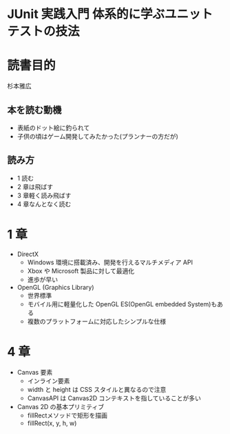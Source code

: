 # JUnit 実践入門 体系的に学ぶユニットテストの技法

# 読書目的

杉本雅広

## 本を読む動機

- 表紙のドット絵に釣られて
- 子供の頃はゲーム開発してみたかった(プランナーの方だが)

## 読み方

- 1 読む
- 2 章は飛ばす
- 3 章軽く読み飛ばす
- 4 章なんとなく読む

# 1 章

- DirectX
  - Windows 環境に搭載済み、開発を行えるマルチメディア API
  - Xbox や Microsoft 製品に対して最適化
  - 進歩が早い
- OpenGL (Graphics Library)
  - 世界標準
  - モバイル用に軽量化した OpenGL ES(OpenGL embedded System)もある
  - 複数のプラットフォームに対応したシンプルな仕様

# 4 章

- Canvas 要素
  - インライン要素
  - width と height は CSS スタイルと異なるので注意
  - CanvasAPI は Canvas2D コンテキストを指していることが多い
- Canvas 2D の基本プリミティブ
  - fillRectメソッドで矩形を描画
  - fillRect(x, y, h, w)
  
